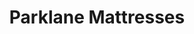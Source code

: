 ---
title: "Parklane Mattresses"
url: /beaverton/parklane-mattresses-southwest-cedar-hills-boulevard/
shop: bed
---